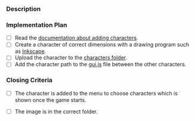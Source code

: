 ### Description
<!-- Please describe the character you like to add. -->




### Implementation Plan
<!-- These are implementation hints that should help you complete the task.
     Please check them when you completed them and include the pull request link. -->

- [ ] Read the [documentation about adding characters].
- [ ] Create a character of correct dimensions with a drawing program such as [Inkscape].
- [ ] Upload the character to the [characters folder].
- [ ] Add the character path to the [gui.js] file between the other characters.

### Closing Criteria
<!-- When these criteria are met, we can close the issue. -->

- [ ] The character is added to the menu to choose characters which is
  shown once the game starts.
- [ ] The image is in the correct folder.









[documentation about adding characters]: https://github.com/fossasia/labyrinth#how-to-add-a-new-character
[characters folder]: https://github.com/fossasia/labyrinth/tree/master/characters
[gui.js]: https://github.com/fossasia/labyrinth/blob/master/js/gui.js#L47
[Inkscape]: https://inkscape.org/

